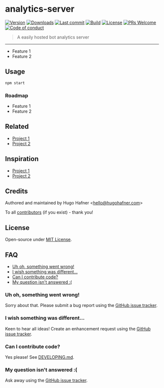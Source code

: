 # analytics-server

[![Version](https://img.shields.io/npm/v/analytics-server.svg?style=flat-square)](https://www.npmjs.com/package/analytics-server?activeTab=versions) [![Downloads](https://img.shields.io/npm/dt/analytics-server.svg?style=flat-square)](https://www.npmjs.com/package/analytics-server) [![Last commit](https://img.shields.io/github/last-commit/sublimesneaks/analytics-server.svg?style=flat-square)](https://github.com/sublimesneaks/analytics-server/graphs/commit-activity) [![Build](https://img.shields.io/circleci/project/github/sublimesneaks/analytics-server/master.svg?style=flat-square)](https://circleci.com/gh/sublimesneaks/analytics-server) [![License](https://img.shields.io/github/license/sublimesneaks/analytics-server.svg?style=flat-square)](https://github.com/sublimesneaks/analytics-server/blob/master/LICENSE) [![PRs Welcome](https://img.shields.io/badge/PRs-welcome-brightgreen.svg?style=flat-square)](https://github.com/sublimesneaks/analytics-server#can-i-contribute-code) [![Code of conduct](https://img.shields.io/badge/code%20of-conduct-ff69b4.svg?style=flat-square)](https://github.com/sublimesneaks/analytics-server/blob/master/CODE_OF_CONDUCT.md)

> A easily hosted bot analytics server

---

- Feature 1
- Feature 2

## Usage

```bash
npm start
```

### Roadmap

- Feature 1
- Feature 2

## Related

- [Project 1](https://example.com)
- [Project 2](https://example.com)

## Inspiration

- [Project 1](https://example.com)
- [Project 2](https://example.com)

## Credits

Authored and maintained by Hugo Hafner <[hello@hugohafner.com](mailto:hello@hugohafner.com)>

To all [contributors](https://github.com/sublimesneaks/analytics-server/graphs/contributors) (if you exist) - thank you!

## License

Open-source under [MIT License](https://github.com/sublimesneaks/analytics-server/blob/master/LICENSE).

## FAQ

<!-- START doctoc generated TOC please keep comment here to allow auto update -->
<!-- DON'T EDIT THIS SECTION, INSTEAD RE-RUN doctoc TO UPDATE -->

- [Uh oh, something went wrong!](#uh-oh-something-went-wrong)
- [I wish something was different…](#i-wish-something-was-different)
- [Can I contribute code?](#can-i-contribute-code)
- [My question isn't answered :(](#my-question-isnt-answered-)

<!-- END doctoc generated TOC please keep comment here to allow auto update -->

### Uh oh, something went wrong!

Sorry about that. Please submit a bug report using the [GitHub issue tracker](https://github.com/sublimesneaks/analytics-server/issues).

### I wish something was different…

Keen to hear all ideas! Create an enhancement request using the [GitHub issue tracker](https://github.com/sublimesneaks/analytics-server/issues).

### Can I contribute code?

Yes please! See [DEVELOPING.md](./DEVELOPING.md).

### My question isn't answered :(

Ask away using the [GitHub issue tracker](https://github.com/sublimesneaks/analytics-server/issues).
